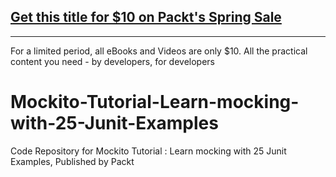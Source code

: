 ## [Get this title for $10 on Packt's Spring Sale](https://www.packt.com/V10643?utm_source=github&utm_medium=packt-github-repo&utm_campaign=spring_10_dollar_2022)
-----
For a limited period, all eBooks and Videos are only $10. All the practical content you need \- by developers, for developers

# Mockito-Tutorial-Learn-mocking-with-25-Junit-Examples
Code Repository for Mockito Tutorial : Learn mocking with 25 Junit Examples, Published by Packt
